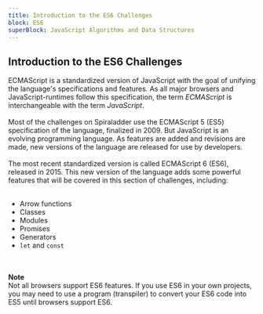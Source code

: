 ```yaml
---
title: Introduction to the ES6 Challenges
block: ES6
superBlock: JavaScript Algorithms and Data Structures
---
```

## Introduction to the ES6 Challenges

ECMAScript is a standardized version of JavaScript with the goal of unifying the language's specifications and features. As all major browsers and JavaScript-runtimes follow this specification, the term <i>ECMAScript</i> is interchangeable with the term <i>JavaScript</i>.<br><br>Most of the challenges on Spiraladder use the ECMAScript 5 (ES5) specification of the language, finalized in 2009. But JavaScript is an evolving programming language. As features are added and revisions are made, new versions of the language are released for use by developers.<br><br>The most recent standardized version is called ECMAScript 6 (ES6), released in 2015. This new version of the language adds some powerful features that will be covered in this section of challenges, including:<br><br><ul><li>Arrow functions</li><li>Classes</li><li>Modules</li><li>Promises</li><li>Generators</li><li><code>let</code> and <code>const</code></li></ul><br><br><strong>Note</strong><br>Not all browsers support ES6 features. If you use ES6 in your own projects, you may need to use a program (transpiler) to convert your ES6 code into ES5 until browsers support ES6.

